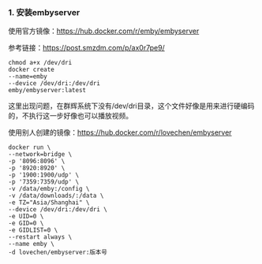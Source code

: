 ### 1. 安装embyserver

使用官方镜像：https://hub.docker.com/r/emby/embyserver

参考链接：https://post.smzdm.com/p/ax0r7pe9/

```shell
chmod a+x /dev/dri
docker create
--name=emby
--device /dev/dri:/dev/dri
emby/embyserver:latest
```

这里出现问题，在群辉系统下没有/dev/dri目录，这个文件好像是用来进行硬编码的，不执行这一步好像也可以播放视频。





使用别人创建的镜像：https://hub.docker.com/r/lovechen/embyserver

```shell
docker run \
--network=bridge \
-p '8096:8096' \
-p '8920:8920' \
-p '1900:1900/udp' \
-p '7359:7359/udp' \
-v /data/emby:/config \
-v /data/downloads/:/data \
-e TZ="Asia/Shanghai" \
--device /dev/dri:/dev/dri \
-e UID=0 \
-e GID=0 \
-e GIDLIST=0 \
--restart always \
--name emby \
-d lovechen/embyserver:版本号
```

# 